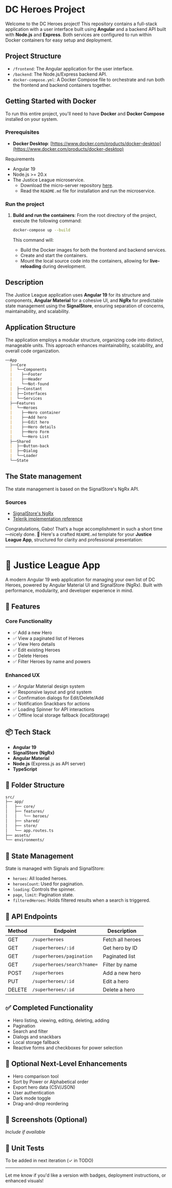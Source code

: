 # DC Heroes Project

Welcome to the DC Heroes project\! This repository contains a full-stack application with a user interface built using **Angular** and a backend API built with **Node.js** and **Express**. Both services are configured to run within Docker containers for easy setup and deployment.

## Project Structure

* `/frontend`: The Angular application for the user interface.
* `/backend`: The Node.js/Express backend API.
* `docker-compose.yml`: A Docker Compose file to orchestrate and run both the frontend and backend containers together.

## Getting Started with Docker

To run this entire project, you'll need to have **Docker** and **Docker Compose** installed on your system.

### Prerequisites

* **Docker Desktop**: [https://www.docker.com/products/docker-desktop](https://www.docker.com/products/docker-desktop)

Requirements

- Angular 19
- Node.js >= 20.x
- The Justice League microservice.
  - Download the micro-server repository [here](https://github.com/Batega21/justice-league-microservice).
  - Read the `README.md` file for installation and run the microservice.

### Run the project

1. **Build and run the containers**:
    From the root directory of the project, execute the following command:

    ```bash
    docker-compose up --build
    ```

    This command will:

      * Build the Docker images for both the frontend and backend services.
      * Create and start the containers.
      * Mount the local source code into the containers, allowing for **live-reloading** during development.

## Description

The Justice League application uses **Angular 19** for its structure and components, **Angular Material** for a cohesive UI, and **NgRx** for predictable state management using the **SignalStore**, ensuring separation of concerns, maintainability, and scalability.

## Application Structure

The application employs a modular structure, organizing code into distinct, manageable units. This approach enhances maintainability, scalability, and overall code organization.

```md
──App
  ├──Core
  |  └──Components
  |    ├──Footer
  |    ├──Header
  |    └──Not-found
  |  ├──Constant
  |  ├──Interfaces
  |  └──Services
  ├──Features
  |  └──Heroes
  |    ├──Hero container
  |    ├──Add hero
  |    ├──Edit hero
  |    ├──Hero details
  |    ├──Hero Form
  |    └──Hero List
  ├──Shared
  |  ├──Button-back
  |  ├──Dialog
  |  └──Loader
  └──State
```

## The State management

The state management is based on the SignalStore's NgRx API.

### Sources

- [SignalStore's NgRx](https://ngrx.io/guide/signals/signal-store)
- [Telerik implementation reference](https://www.telerik.com/blogs/state-management-angular-applications-using-ngrx-signals-store)

Congratulations, Gabo! That’s a huge accomplishment in such a short time—nicely done. 🎉 Here's a crafted `README.md` template for your **Justice League App**, structured for clarity and professional presentation:

---

# 🦸 Justice League App

A modern Angular 19 web application for managing your own list of DC Heroes, powered by Angular Material UI and SignalStore (NgRx). Built with performance, modularity, and developer experience in mind.

## 🚀 Features

### Core Functionality

* ✅ Add a new Hero
* ✅ View a paginated list of Heroes
* ✅ View Hero details
* ✅ Edit existing Heroes
* ✅ Delete Heroes
* ✅ Filter Heroes by name and powers

### Enhanced UX

* ✅ Angular Material design system
* ✅ Responsive layout and grid system
* ✅ Confirmation dialogs for Edit/Delete/Add
* ✅ Notification Snackbars for actions
* ✅ Loading Spinner for API interactions
* ✅ Offline local storage fallback (localStorage)

## 📦 Tech Stack

* **Angular 19**
* **SignalStore (NgRx)**
* **Angular Material**
* **Node.js** (Express.js as API server)
* **TypeScript**

## 📂 Folder Structure

```bash
src/
├── app/
│   ├── core/
│   ├── features/
│   │   └── heroes/
│   ├── shared/
│   ├── store/
│   └── app.routes.ts
├── assets/
└── environments/
```

## 🧠 State Management

State is managed with Signals and SignalStore:

* `heroes`: All loaded heroes.
* `heroesCount`: Used for pagination.
* `loading`: Controls the spinner.
* `page`, `limit`: Pagination state.
* `filteredHeroes`: Holds filtered results when a search is triggered.

## 🔄 API Endpoints

| Method | Endpoint                    | Description      |
| ------ | --------------------------- | ---------------- |
| GET    | `/superheroes`              | Fetch all heroes |
| GET    | `/superheroes/:id`          | Get hero by ID   |
| GET    | `/superheroes/pagination`   | Paginated list   |
| GET    | `/superheroes/search?name=` | Filter by name   |
| POST   | `/superheroes`              | Add a new hero   |
| PUT    | `/superheroes/:id`          | Edit a hero      |
| DELETE | `/superheroes/:id`          | Delete a hero    |

## ✅ Completed Functionality

* Hero listing, viewing, editing, deleting, adding
* Pagination
* Search and filter
* Dialogs and snackbars
* Local storage fallback
* Reactive forms and checkboxes for power selection

## 📌 Optional Next-Level Enhancements

* Hero comparison tool
* Sort by Power or Alphabetical order
* Export hero data (CSV/JSON)
* User authentication
* Dark mode toggle
* Drag-and-drop reordering

## 📸 Screenshots (Optional)

*Include if available*

## 🧪 Unit Tests

To be added in next iteration (✓ in TODO)

---

Let me know if you'd like a version with badges, deployment instructions, or enhanced visuals!
